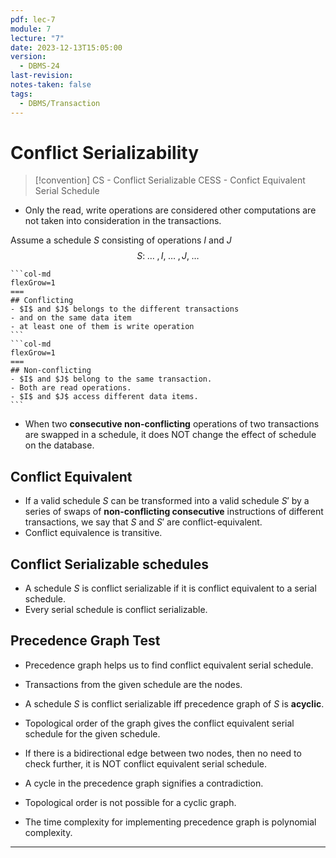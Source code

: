 ```yaml
---
pdf: lec-7
module: 7
lecture: "7"
date: 2023-12-13T15:05:00
version:
  - DBMS-24
last-revision: 
notes-taken: false
tags:
  - DBMS/Transaction
---
```

# Conflict Serializability

> [!convention] 
> CS - Conflict Serializable
> CESS - Confict Equivalent Serial Schedule

- Only the read, write operations are considered other computations are not taken into consideration in the transactions.

Assume a schedule ${} S {}$ consisting of operations $I {}$ and $J {}$ 
$$S : \;\ldots\;,  I,  \;\ldots\;, J,  \;\ldots$$
````col
```col-md
flexGrow=1
===
## Conflicting 
- $I$ and $J$ belongs to the different transactions
- and on the same data item
- at least one of them is write operation
```
```col-md
flexGrow=1
===
## Non-conflicting 
- $I$ and $J$ belong to the same transaction.
- Both are read operations.
- $I$ and $J$ access different data items.
```
````


- When two **consecutive non-conflicting** operations of two transactions are swapped in a schedule, it does NOT change the effect of schedule on the database.

## Conflict Equivalent

- If a valid schedule ${} S {}$ can be transformed into a valid schedule ${} S'$ by a series of swaps of **non-conflicting consecutive** instructions of different transactions, we say that $S$ and $S' {}$ are conflict-equivalent.
- Conflict equivalence is transitive.


## Conflict Serializable schedules
- A schedule $S {}$ is conflict serializable if it is conflict equivalent to a serial schedule.
- Every serial schedule is conflict serializable.

## Precedence Graph Test

- Precedence graph helps us to find conflict equivalent serial schedule.
- Transactions from the given schedule are the nodes.

- A schedule ${} S$ is conflict serializable iff precedence graph of $S$ is **acyclic**.
- Topological order of the graph gives the conflict equivalent serial schedule for the given schedule.
- If there is a bidirectional edge between two nodes, then no need to check further, it is NOT conflict equivalent serial schedule.
- A cycle in the precedence graph signifies a contradiction.
- Topological order is not possible for a cyclic graph.
- The time complexity for implementing precedence graph is polynomial complexity.

---
